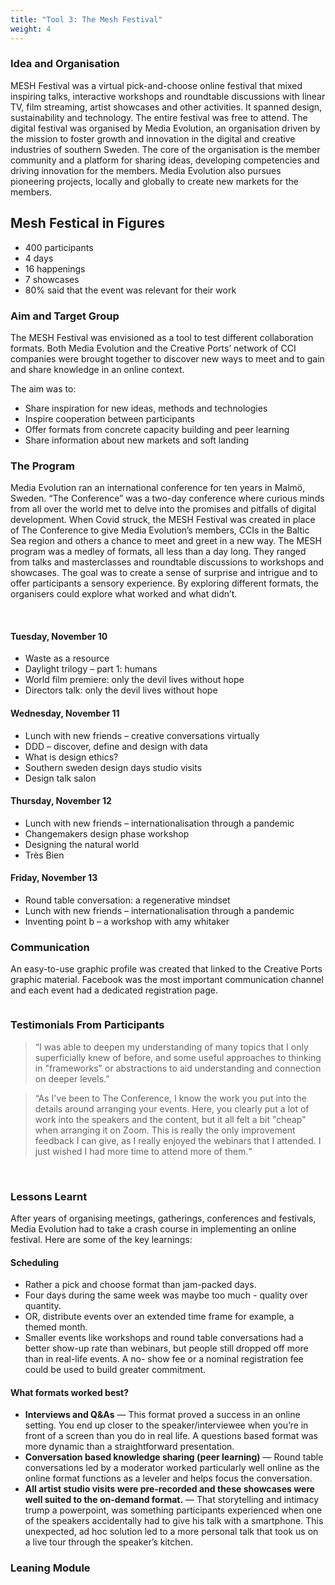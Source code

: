```yaml
---
title: "Tool 3: The Mesh Festival"
weight: 4
---
```


### Idea and Organisation

MESH Festival was a virtual pick-and-choose online festival that mixed inspiring talks, interactive workshops and roundtable discussions with linear TV, film streaming, artist showcases and other activities. It spanned design, sustainability and technology. The entire festival was free to attend.  The digital festival was organised by Media Evolution, an organisation driven by the mission to foster growth and innovation in the digital and creative industries of southern Sweden. The core of the organisation is the member community and a platform for sharing ideas, developing competencies and driving innovation for the members. Media Evolution also pursues pioneering projects, locally and globally to create new markets for the members.

## Mesh Festical in Figures

* 400 participants
* 4 days
* 16 happenings
* 7 showcases
* 80% said that the event was relevant for their work

### Aim and Target Group

The MESH Festival was envisioned as a tool to test different collaboration formats. Both Media Evolution and the Creative Ports’ network of CCI companies were brought together to discover new ways to meet and to gain and share knowledge in an online context.

The aim was to:
* Share inspiration for new ideas, methods and technologies
* Inspire cooperation between participants
* Offer formats from concrete capacity building and peer learning
* Share information about new markets and soft landing

### The Program

Media Evolution ran an international conference for ten years in Malmö, Sweden. “The Conference” was a two-day conference where curious minds from all over the world met to delve into the promises and pitfalls of digital development. When Covid struck, the MESH Festival was created in place of The Conference to give Media Evolution’s members, CCIs in the Baltic Sea region and others a chance to meet and greet in a new way.  The MESH program was a medley of formats, all less than a day long. They ranged from talks and masterclasses and roundtable discussions to workshops and showcases. The goal was to create a sense of surprise and intrigue and to offer participants a sensory experience.  By exploring different formats, the organisers could explore what worked and what didn’t.

<img src="/assets/images/tool_3/tool3_0.jpg" alt="" />
<img src="/assets/images/tool_3/tool3_1.jpg" alt="" />

#### Tuesday, November 10

* Waste as a resource
* Daylight trilogy – part 1: humans
* World film premiere: only the devil lives without hope
* Directors talk: only the devil lives without hope

#### Wednesday, November 11

* Lunch with new friends – creative conversations virtually
* DDD – discover, define and design with data
* What is design ethics?
* Southern sweden design days studio visits
* Design talk salon

#### Thursday, November 12

* Lunch with new friends – internationalisation through a
pandemic
* Changemakers design phase workshop
* Designing the natural world
* Très Bien

#### Friday, November 13

* Round table conversation: a regenerative mindset
* Lunch with new friends – internationalisation through a
pandemic
* Inventing point b – a workshop with amy whitaker

### Communication

An easy-to-use graphic profile was created that linked to the Creative Ports graphic material.  Facebook was the most important communication channel and each event had a dedicated registration page.

<img src="/assets/images/tool_3/tool3_2.png" alt="" />

### Testimonials From Participants

>“I was able to deepen my understanding of many topics that I only superficially knew of before, and some useful approaches to thinking in &quot;frameworks&quot; or abstractions to aid understanding and connection on deeper levels.”

> “As I&#39;ve been to The Conference, I know the work you put into the details around arranging your events. Here, you clearly put a lot of work into the speakers and the content, but it all felt a bit &quot;cheap&quot; when arranging it on Zoom. This is really the only improvement feedback I can give, as I really enjoyed the webinars that I attended. I just wished I had more time to attend more of them.“

<img src="/assets/images/tool_3/tool3_3.png" alt="" />
<img src="/assets/images/tool_3/tool3_4.png" alt="" />

### Lessons Learnt

After years of organising meetings, gatherings, conferences and festivals, Media Evolution had to take a crash course in implementing an online festival. Here are some of the key learnings:

#### Scheduling

* Rather a pick and choose format than jam-packed days.
* Four days during the same week was maybe too much - quality over quantity.
* OR, distribute events over an extended time frame for example, a themed month.
* Smaller events like workshops and round table conversations had a better show-up rate than webinars, but people still dropped off more than in real-life events. A no- show fee or a nominal registration fee could be used to build greater commitment.

#### What formats worked best?

* **Interviews and Q&amp;As** — This format proved a success in an online setting. You end up closer to the speaker/interviewee when you’re in front of a screen than you do in real life. A questions based format was more dynamic than a straightforward presentation.
* **Conversation based knowledge sharing (peer learning)** — Round table conversations led by a moderator worked particularly well online as the online format functions as a leveler and helps focus the conversation.
* **All artist studio visits were pre-recorded and these showcases were well suited to the on-demand format.** — That storytelling and intimacy trump a powerpoint, was something participants experienced when one of the speakers accidentally had to give his talk with a smartphone. This unexpected, ad hoc solution led to a more personal talk that took us on a live tour through the speaker’s kitchen.

### Leaning Module
